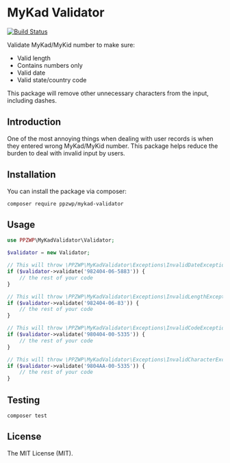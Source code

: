 # MyKad Validator

[![Build Status](https://travis-ci.org/ppzwp/mykad-validator.svg?branch=master)](https://travis-ci.org/ppzwp/mykad-validator)

Validate MyKad/MyKid number to make sure:

- Valid length 
- Contains numbers only
- Valid date
- Valid state/country code

This package will remove other unnecessary characters from the input, including dashes.

## Introduction

One of the most annoying things when dealing with user records is when they entered wrong MyKad/MyKid number. This package helps reduce the burden to deal with invalid input by users.

## Installation

You can install the package via composer:

```
composer require ppzwp/mykad-validator
```

## Usage

```php
use PPZWP\MyKadValidator\Validator;

$validator = new Validator;

// This will throw \PPZWP\MyKadValidator\Exceptions\InvalidDateException
if ($validator->validate('982404-06-5883')) {
    // the rest of your code
}

// This will throw \PPZWP\MyKadValidator\Exceptions\InvalidLengthException
if ($validator->validate('982404-06-83')) {
    // the rest of your code
}

// This will throw \PPZWP\MyKadValidator\Exceptions\InvalidCodeException
if ($validator->validate('980404-00-5335')) {
    // the rest of your code
}

// This will throw \PPZWP\MyKadValidator\Exceptions\InvalidCharacterException
if ($validator->validate('9804AA-00-5335')) {
    // the rest of your code
}
```

## Testing

```
composer test
```

## License

The MIT License (MIT).